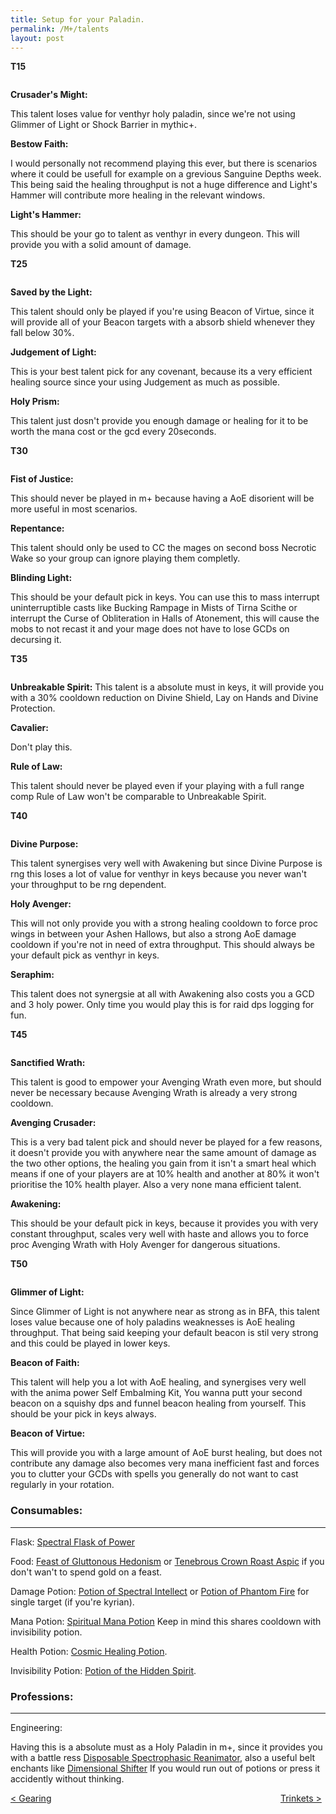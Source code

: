 ```yaml
---
title: Setup for your Paladin.
permalink: /M+/talents
layout: post
---
```


**T15**

<div class="row">
  <div class="column">
    <a href="https://www.wowhead.com/spell=196926/crusaders-might" data-wh-icon-size="medium" data-wowhead="spell=196926"></a>
  </div>
  <div class="column">
    <a href="https://www.wowhead.com/spell=223306/bestow-faith" data-wh-icon-size="medium" data-wowhead="spell=223306"></a>
  </div>
  <div class="column">
    <a href="https://www.wowhead.com/spell=114158/lights-hammer" data-wh-icon-size="medium" data-wowhead="spell=114158"></a>
  </div>
</div>

**Crusader's Might:**

This talent loses value for venthyr holy paladin, since we're not using Glimmer of Light or Shock Barrier in mythic+.

**Bestow Faith:**

I would personally not recommend playing this ever, but there is scenarios where it could be usefull for example on a grevious Sanguine Depths week. This being said the healing throughput is not a huge difference and Light's Hammer will contribute more healing in the relevant windows.

**Light's Hammer:**

This should be your go to talent as venthyr in every dungeon. This will provide you with a solid amount of damage.

**T25**

<div class="row">
  <div class="column">
    <a href="https://www.wowhead.com/spell=157047/saved-by-the-light" data-wh-icon-size="medium" data-wowhead="spell=157047"></a>
  </div>
  <div class="column">
    <a href="https://www.wowhead.com/spell=183778/judgment-of-light" data-wh-icon-size="medium" data-wowhead="spell=183778"></a>
  </div>
  <div class="column">
    <a href="https://www.wowhead.com/spell=114165/holy-prism" data-wh-icon-size="medium" data-wowhead="spell=114165"></a>
  </div>
</div>

**Saved by the Light:**

This talent should only be played if you're using Beacon of Virtue, since it will provide all of your Beacon targets with a absorb shield whenever they fall below 30%.

**Judgement of Light:**

This is your best talent pick for any covenant, because its a very efficient healing source since your using Judgement as much as possible.

**Holy Prism:**

This talent just dosn't provide you enough damage or healing for it to be worth the mana cost or the gcd every 20seconds.

**T30**

<div class="row">
  <div class="column">
    <a href="https://www.wowhead.com/spell=234299/fist-of-justice" data-wh-icon-size="medium" data-wowhead="spell=234299"></a>
  </div>
  <div class="column">
    <a href="https://www.wowhead.com/spell=20066/repentance" data-wh-icon-size="medium" data-wowhead="spell=20066"></a>
  </div>
  <div class="column">
    <a href="https://www.wowhead.com/spell=115750/blinding-light" data-wh-icon-size="medium" data-wowhead="spell=115750"></a>
  </div>
</div>

**Fist of Justice:**

This should never be played in m+ because having a AoE disorient will be more useful in most scenarios.

**Repentance:**

This talent should only be used to CC the mages on second boss Necrotic Wake so your group can ignore playing them completly.

**Blinding Light:**

This should be your default pick in keys. You can use this to mass interrupt uninterruptible casts like Bucking Rampage in Mists of Tirna Scithe or interrupt the Curse of Obliteration in Halls of Atonement, this will cause the mobs to not recast it and your mage does not have to lose GCDs on decursing it.

**T35**

<div class="row">
  <div class="column">
    <a href="https://www.wowhead.com/spell=114154/unbreakable-spirit" data-wh-icon-size="medium" data-wowhead="spell=114154"></a>
  </div>
  <div class="column">
    <a href="https://www.wowhead.com/spell=230332/cavalier" data-wh-icon-size="medium" data-wowhead="spell=230332"></a>
  </div>
  <div class="column">
    <a href="https://www.wowhead.com/spell=214202/rule-of-law" data-wh-icon-size="medium" data-wowhead="spell=214202"></a>
  </div>
</div>

**Unbreakable Spirit:**
This talent is a absolute must in keys, it will provide you with a 30% cooldown reduction on Divine Shield, Lay on Hands and Divine Protection.

**Cavalier:**

Don't play this.

**Rule of Law:**

This talent should never be played even if your playing with a full range comp Rule of Law won't be comparable to Unbreakable Spirit.

**T40**

<div class="row">
  <div class="column">
    <a href="https://www.wowhead.com/spell=223817/divine-purpose" data-wh-icon-size="medium" data-wowhead="spell=223817"></a>
  </div>
  <div class="column">
    <a href="https://www.wowhead.com/spell=105809/holy-avenger" data-wh-icon-size="medium" data-wowhead="spell=105809"></a>
  </div>
  <div class="column">
    <a href="https://www.wowhead.com/spell=152262/seraphim" data-wh-icon-size="medium" data-wowhead="spell=152262"></a>
  </div>
</div>

**Divine Purpose:**

This talent synergises very well with Awakening but since Divine Purpose is rng this loses a lot of value for venthyr in keys because you never wan't your throughput to be rng dependent.

**Holy Avenger:**

This will not only provide you with a strong healing cooldown to force proc wings in between your Ashen Hallows, but also a strong AoE damage cooldown if you're not in need of extra throughput. This should always be your default pick as venthyr in keys.

**Seraphim:**

This talent does not synergsie at all with Awakening also costs you a GCD and 3 holy power. Only time you would play this is for raid dps logging for fun.

**T45**

<div class="row">
  <div class="column">
    <a href="https://www.wowhead.com/spell=53376/sanctified-wrath" data-wh-icon-size="medium" data-wowhead="spell=53376"></a>
  </div>
  <div class="column">
    <a href="https://www.wowhead.com/spell=216331/avenging-crusader" data-wh-icon-size="medium" data-wowhead="spell=216331"></a>
  </div>
  <div class="column">
    <a href="https://www.wowhead.com/spell=248033/awakening" data-wh-icon-size="medium" data-wowhead="spell=248033"></a>
  </div>
</div>

**Sanctified Wrath:**

This talent is good to empower your Avenging Wrath even more, but should never be necessary because Avenging Wrath is already a very strong cooldown.

**Avenging Crusader:**

This is a very bad talent pick and should never be played for a few reasons, it doesn't provide you with anywhere near the same amount of damage as the two other options, the healing you gain from it isn't a smart heal which means if one of your players are at 10% health and another at 80% it won't prioritise the 10% health player. Also a very none mana efficient talent.

**Awakening:**

This should be your default pick in keys, because it provides you with very constant throughput, scales very well with haste and allows you to force proc Avenging Wrath with Holy Avenger for dangerous situations.

**T50**

<div class="row">
  <div class="column">
    <a href="https://www.wowhead.com/spell=287268/glimmer-of-light" data-wh-icon-size="medium" data-wowhead="spell=287268"></a>
  </div>
  <div class="column">
    <a href="https://www.wowhead.com/spell=156910/beacon-of-faith" data-wh-icon-size="medium" data-wowhead="spell=156910"></a>
  </div>
  <div class="column">
    <a href="https://www.wowhead.com/spell=200025/beacon-of-virtue" data-wh-icon-size="medium" data-wowhead="spell=200025"></a>
  </div>
</div>

**Glimmer of Light:**

Since Glimmer of Light is not anywhere near as strong as in BFA, this talent loses value because one of holy paladins weaknesses is AoE healing throughput. That being said keeping your default beacon is stil very strong and this could be played in lower keys.


**Beacon of Faith:**

This talent will help you a lot with AoE healing, and synergises very well with the anima power Self Embalming Kit, You wanna putt your second beacon on a squishy dps and funnel beacon healing from yourself. This should be your pick in keys always.

**Beacon of Virtue:**

This will provide you with a large amount of AoE burst healing, but does not contribute any damage also becomes very mana inefficient fast and forces you to clutter your GCDs with spells you generally do not want to cast regularly in your rotation.

### **Consumables:**

---

Flask: [Spectral Flask of Power](https://www.wowhead.com/item=171276/spectral-flask-of-power)

Food: [Feast of Gluttonous Hedonism](https://www.wowhead.com/item=172043/feast-of-gluttonous-hedonism) or [Tenebrous Crown Roast Aspic](https://www.wowhead.com/spell=308405/tenebrous-crown-roast-aspic) if you don't wan't to spend gold on a feast.

Damage Potion: [Potion of Spectral Intellect](https://www.wowhead.com/item=171273/potion-of-spectral-intellect) or [Potion of Phantom Fire](https://www.wowhead.com/item=171349/potion-of-phantom-fire) for single target (if you're kyrian).

Mana Potion: [Spiritual Mana Potion](https://www.wowhead.com/item=171268/spiritual-mana-potion) Keep in mind this shares cooldown with invisibility potion.

Health Potion: [Cosmic Healing Potion](https://ptr.wowhead.com/item=187802/cosmic-healing-potion).

Invisibility Potion: [Potion of the Hidden Spirit](https://www.wowhead.com/item=171266/potion-of-the-hidden-spirit).

### **Professions:**

---

Engineering:

Having this is a absolute must as a Holy Paladin in m+, since it provides you with a battle ress [Disposable Spectrophasic Reanimator](https://www.wowhead.com/item=184308/disposable-spectrophasic-reanimator), also a useful belt enchants like [Dimensional Shifter](https://www.wowhead.com/spell=310495/dimensional-shifter) If you would run out of potions or press it accidently without thinking.

<div>
<div style="text-align:left;display: inline-block;width: 49%;">
<a href="/M+/gearing"> < Gearing</a>
</div>
<div style="text-align:right;display: inline-block;width: 49%;">
<a href="/M+/trinkets"> Trinkets ></a>
</div>
</div>
